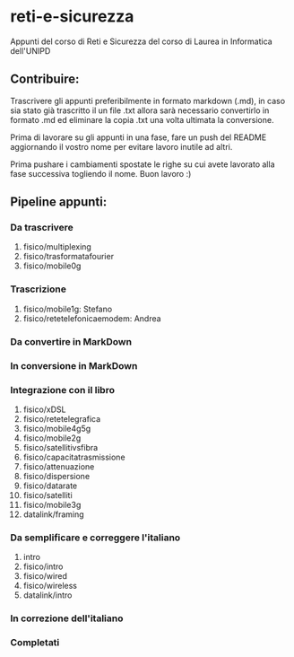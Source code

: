 # reti-e-sicurezza
Appunti del corso di Reti e Sicurezza del corso di Laurea in Informatica dell'UNIPD

## Contribuire:
Trascrivere gli appunti preferibilmente in formato markdown (.md), in caso sia stato già trascritto il un file .txt allora sarà necessario convertirlo in formato .md ed eliminare la copia .txt una volta ultimata la conversione.

Prima di lavorare su gli appunti in una fase, fare un push del README aggiornando il vostro nome per evitare lavoro inutile ad altri.

Prima pushare i cambiamenti spostate le righe su cui avete lavorato alla fase successiva togliendo il nome. Buon lavoro :)

## Pipeline appunti:
### Da trascrivere
<ol>
    <li>fisico/multiplexing</li>
    <li>fisico/trasformatafourier</li>
    <li>fisico/mobile0g</li>
</ol>

### Trascrizione
<ol>
    <li>fisico/mobile1g: Stefano</l1>
    <li>fisico/retetelefonicaemodem: Andrea</li>
</ol>

### Da convertire in MarkDown
<ol>
    
</ol>

### In conversione in MarkDown
<ol>
    
</ol>

### Integrazione con il libro
<ol>
    <li>fisico/xDSL</li>
    <li>fisico/retetelegrafica</li>
    <li>fisico/mobile4g5g</li>
    <li>fisico/mobile2g</li>
    <li>fisico/satellitivsfibra</li>
    <li>fisico/capacitatrasmissione</li>
    <li>fisico/attenuazione</li>
    <li>fisico/dispersione</li>
    <li>fisico/datarate</li>
    <li>fisico/satelliti</li>
    <li>fisico/mobile3g</li>
    <li>datalink/framing</li>
</ol>

### Da semplificare e correggere l'italiano
<ol>
    <li>intro</li>
    <li>fisico/intro</li>
    <li>fisico/wired</li>
    <li>fisico/wireless</li>
    <li>datalink/intro</li>
</ol>

### In correzione dell'italiano
<ol>
</ol>

### Completati
<ol>
</ol>

